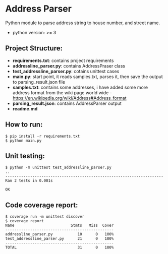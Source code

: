 # Address Parser

Python module to parse address string to house number, and street name.
- python version: >= 3

## Project Structure:
- **requirements.txt**: contains project requirements
- **addressline_parser.py**: contains AddressPraser class
- **test_addressline_parser.py**: cotains unittest cases
- **main.py**: start point, it reads samples.txt, parses it, then save the output to parsing_result.json file
- **samples.txt**: contains some addresses, i have added some more address format from the wiki page world wide - https://en.wikipedia.org/wiki/Address#Address_format
- **parsing_result.json**: contains AddressParser output
- **readme.md**

## How to run:

```
$ pip install -r requirements.txt
$ python main.py
```

## Unit testing:

```
$ python -m unittest test_addressline_parser.py
..
----------------------------------------------------------------------
Ran 2 tests in 0.001s

OK
```

## Code coverage report:

```
$ coverage run -m unittest discover
$ coverage report
Name                         Stmts   Miss  Cover
------------------------------------------------
addressline_parser.py           10      0   100%
test_addressline_parser.py      21      0   100%
------------------------------------------------
TOTAL                           31      0   100%
```